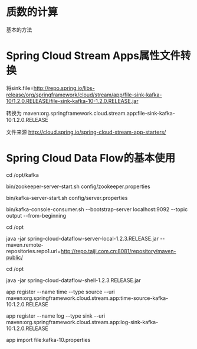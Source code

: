 质数的计算
==
基本的方法

Spring Cloud Stream Apps属性文件转换
==

将sink.file=http://repo.spring.io/libs-release/org/springframework/cloud/stream/app/file-sink-kafka-10/1.2.0.RELEASE/file-sink-kafka-10-1.2.0.RELEASE.jar

转换为 maven:org.springframework.cloud.stream.app:file-sink-kafka-10:1.2.0.RELEASE

文件来源 http://cloud.spring.io/spring-cloud-stream-app-starters/


Spring Cloud Data Flow的基本使用
===

cd /opt/kafka

bin/zookeeper-server-start.sh config/zookeeper.properties

bin/kafka-server-start.sh config/server.properties


bin/kafka-console-consumer.sh --bootstrap-server localhost:9092 --topic output --from-beginning

cd /opt

java -jar spring-cloud-dataflow-server-local-1.2.3.RELEASE.jar --maven.remote-repositories.repo1.url=http://repo.taiji.com.cn:8081/repository/maven-public/

cd /opt

java -jar spring-cloud-dataflow-shell-1.2.3.RELEASE.jar

app register --name time --type source --uri maven:org.springframework.cloud.stream.app:time-source-kafka-10:1.2.0.RELEASE

app register --name log  --type sink   --uri maven:org.springframework.cloud.stream.app:log-sink-kafka-10:1.2.0.RELEASE


app import file:kafka-10.properties
